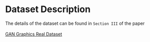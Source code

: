 # Dataset Description 

The details of the dataset can be found in `Section III` of the paper </br> 
</br>
[GAN Graphics Real Dataset](https://github.com/manjaryp/GANvsGraphicsvsReal/tree/main/Dataset) 
